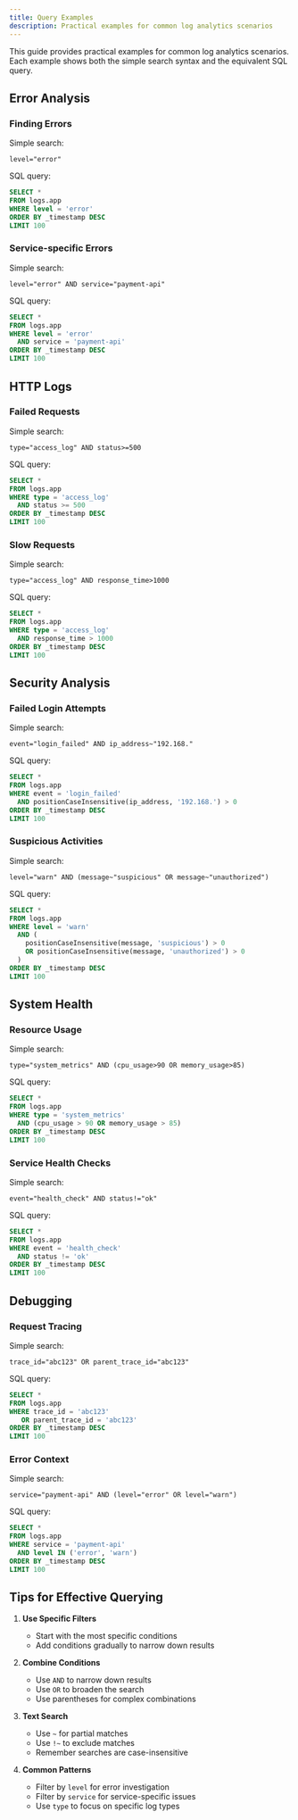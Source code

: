 ```yaml
---
title: Query Examples
description: Practical examples for common log analytics scenarios
---
```


This guide provides practical examples for common log analytics scenarios. Each example shows both the simple search syntax and the equivalent SQL query.

## Error Analysis

### Finding Errors

Simple search:

```
level="error"
```

SQL query:

```sql
SELECT *
FROM logs.app
WHERE level = 'error'
ORDER BY _timestamp DESC
LIMIT 100
```

### Service-specific Errors

Simple search:

```
level="error" AND service="payment-api"
```

SQL query:

```sql
SELECT *
FROM logs.app
WHERE level = 'error'
  AND service = 'payment-api'
ORDER BY _timestamp DESC
LIMIT 100
```

## HTTP Logs

### Failed Requests

Simple search:

```
type="access_log" AND status>=500
```

SQL query:

```sql
SELECT *
FROM logs.app
WHERE type = 'access_log'
  AND status >= 500
ORDER BY _timestamp DESC
LIMIT 100
```

### Slow Requests

Simple search:

```
type="access_log" AND response_time>1000
```

SQL query:

```sql
SELECT *
FROM logs.app
WHERE type = 'access_log'
  AND response_time > 1000
ORDER BY _timestamp DESC
LIMIT 100
```

## Security Analysis

### Failed Login Attempts

Simple search:

```
event="login_failed" AND ip_address~"192.168."
```

SQL query:

```sql
SELECT *
FROM logs.app
WHERE event = 'login_failed'
  AND positionCaseInsensitive(ip_address, '192.168.') > 0
ORDER BY _timestamp DESC
LIMIT 100
```

### Suspicious Activities

Simple search:

```
level="warn" AND (message~"suspicious" OR message~"unauthorized")
```

SQL query:

```sql
SELECT *
FROM logs.app
WHERE level = 'warn'
  AND (
    positionCaseInsensitive(message, 'suspicious') > 0
    OR positionCaseInsensitive(message, 'unauthorized') > 0
  )
ORDER BY _timestamp DESC
LIMIT 100
```

## System Health

### Resource Usage

Simple search:

```
type="system_metrics" AND (cpu_usage>90 OR memory_usage>85)
```

SQL query:

```sql
SELECT *
FROM logs.app
WHERE type = 'system_metrics'
  AND (cpu_usage > 90 OR memory_usage > 85)
ORDER BY _timestamp DESC
LIMIT 100
```

### Service Health Checks

Simple search:

```
event="health_check" AND status!="ok"
```

SQL query:

```sql
SELECT *
FROM logs.app
WHERE event = 'health_check'
  AND status != 'ok'
ORDER BY _timestamp DESC
LIMIT 100
```

## Debugging

### Request Tracing

Simple search:

```
trace_id="abc123" OR parent_trace_id="abc123"
```

SQL query:

```sql
SELECT *
FROM logs.app
WHERE trace_id = 'abc123'
   OR parent_trace_id = 'abc123'
ORDER BY _timestamp DESC
LIMIT 100
```

### Error Context

Simple search:

```
service="payment-api" AND (level="error" OR level="warn")
```

SQL query:

```sql
SELECT *
FROM logs.app
WHERE service = 'payment-api'
  AND level IN ('error', 'warn')
ORDER BY _timestamp DESC
LIMIT 100
```

## Tips for Effective Querying

1. **Use Specific Filters**

   - Start with the most specific conditions
   - Add conditions gradually to narrow down results

2. **Combine Conditions**

   - Use `AND` to narrow down results
   - Use `OR` to broaden the search
   - Use parentheses for complex combinations

3. **Text Search**

   - Use `~` for partial matches
   - Use `!~` to exclude matches
   - Remember searches are case-insensitive

4. **Common Patterns**
   - Filter by `level` for error investigation
   - Filter by `service` for service-specific issues
   - Use `type` to focus on specific log types
